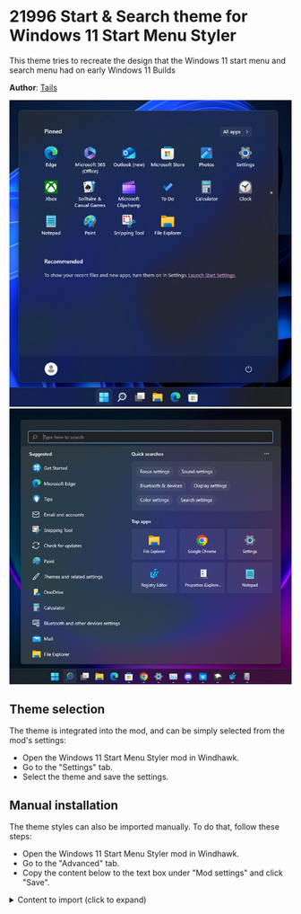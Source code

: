 # 21996 Start & Search theme for Windows 11 Start Menu Styler

This theme tries to recreate the design that the Windows 11 start menu and search menu had on early Windows 11 Builds

**Author**: [Tails](https://github.com/milesprower2293)

![Screenshot](Start.png)
![Screenshot](Search.png)

## Theme selection

The theme is integrated into the mod, and can be simply selected from the mod's
settings:

* Open the Windows 11 Start Menu Styler mod in Windhawk.
* Go to the "Settings" tab.
* Select the theme and save the settings.

## Manual installation

The theme styles can also be imported manually. To do that, follow these steps:

* Open the Windows 11 Start Menu Styler mod in Windhawk.
* Go to the "Advanced" tab.
* Copy the content below to the text box under "Mod settings" and click "Save".

<details>
<summary>Content to import (click to expand)</summary>

```json
{"controlStyles[0].target":"StartDocked.SearchBoxToggleButton","controlStyles[0].styles[0]":"CornerRadius=4","controlStyles[0].styles[1]":"Height=40","controlStyles[1].target":"Border#TaskbarSearchBackground","controlStyles[1].styles[0]":"CornerRadius=4","controlStyles[1].styles[1]":"BorderThickness=0,0,0,0","controlStyles[1].styles[2]":"Height=33","controlStyles[1].styles[3]":"BorderBrush:=<SolidColorBrush Color=\"{ThemeResource ControlStrokeColorDefault}\"/>","controlStyles[2].target":"StartDocked.SearchBoxToggleButton > Grid > ContentPresenter > TextBlock#PlaceholderText","controlStyles[2].styles[0]":"Margin=0,0,0,2","controlStyles[3].target":"StartDocked.SearchBoxToggleButton#StartMenuSearchBox > Grid > Border#BorderElement","controlStyles[3].styles[0]":"BorderThickness=0,0,0,2","controlStyles[3].styles[1]":"BorderBrush:=<SolidColorBrush Color=\"{ThemeResource SystemAccentColorLight1}\"/>","controlStyles[4].target":"StartDocked.SearchBoxToggleButton > Grid > FontIcon > Grid > TextBlock","controlStyles[4].styles[0]":"Foreground:=<SolidColorBrush Color=\"gray\" />","controlStyles[4].styles[1]":"Margin=0,0,0,1","controlStyles[5].target":"Microsoft.UI.Xaml.Controls.AnimatedIcon#SearchIconPlayer","controlStyles[5].styles[0]":"Visibility=1","controlStyles[6].target":"FontIcon#SearchBoxOnTaskbarSearchGlyph","controlStyles[6].styles[0]":"Visibility=0","controlStyles[6].styles[1]":"Foreground:=<SolidColorBrush Color=\"gray\" />","controlStyles[7].target":"StartDocked.SearchBoxToggleButton#StartMenuSearchBox > Grid","controlStyles[7].styles[0]":"BorderBrush:=<SolidColorBrush Color=\"{ThemeResource ControlStrokeColorDefault}\"/>","controlStyles[7].styles[1]":"BorderThickness=1,1,1,0","controlStyles[7].styles[2]":"CornerRadius=4","controlStyles[8].target":"Cortana.UI.Views.RichSearchBoxControl#SearchBoxControl > Grid#RootGrid","controlStyles[8].styles[0]":"CornerRadius=4","controlStyles[8].styles[1]":"BorderBrush:=<SolidColorBrush Color=\"{ThemeResource SystemAccentColorLight1}\" />","controlStyles[8].styles[2]":"BorderThickness=2,2,2,2","controlStyles[8].styles[3]":"Margin=-2,-0,0,-2","controlStyles[5].styles[1]":"FlowDirection=1","controlStyles[6].styles[2]":"FlowDirection=1","controlStyles[6].styles[3]":"FontFamily=Segoe Fluent Icons","controlStyles[9].target":"Windows.UI.Xaml.Controls.Grid#SearchBoxOnTaskbarGleamContainer","controlStyles[9].styles[0]":"CornerRadius=4","controlStyles[5].styles[2]":"Transform3D:=<CompositeTransform3D RotationY=\"180\" TranslateX=\"16\" />","controlStyles[4].styles[2]":"Transform3D:=<CompositeTransform3D RotationY=\"180\" TranslateX=\"16\" />","controlStyles[10].target":"Windows.UI.Xaml.Controls.Grid#SearchBoxOnTaskbarGleamImageContainer","controlStyles[10].styles[0]":"CornerRadius=4","controlStyles[11].target":"Windows.UI.Xaml.Controls.Image#SearchIconOff","controlStyles[12].target":"Windows.UI.Xaml.Controls.Image#SearchIconOn","controlStyles[11].styles[0]":"Transform3D:=<CompositeTransform3D RotationY=\"180\" TranslateX=\"16\" TranslateY=\"-1\" />","controlStyles[12].styles[0]":"Transform3D:=<CompositeTransform3D RotationY=\"180\" TranslateX=\"16\" TranslateY=\"-1\" />","controlStyles[13].target":"Windows.UI.Xaml.Controls.Button#ShowAllAppsButton > Windows.UI.Xaml.Controls.ContentPresenter#ContentPresenter > Windows.UI.Xaml.Controls.StackPanel > Windows.UI.Xaml.Controls.TextBlock#ShowAllAppsButtonText","controlStyles[13].styles[0]":"Text=All apps","controlStyles[14].target":"Windows.UI.Xaml.Controls.TextBlock#AllAppsHeading","controlStyles[14].styles[0]":"Text=All apps","controlStyles[15].target":"StartDocked.SearchBoxToggleButton","controlStyles[15].styles[0]":"Height=0","controlStyles[15].styles[1]":"Margin=0,0,0,24","controlStyles[16].target":"StartDocked.LauncherFrame","controlStyles[16].styles[0]":"Height=670","controlStyles[17].target":"Windows.UI.Xaml.Controls.Grid#InnerContent","controlStyles[17].styles[0]":"Margin=0,0,0,0","controlStyles[10].styles[1]":"Transform3D:=<CompositeTransform3D TranslateX=\"1.8\" />","controlStyles[6].styles[4]":"RequestedTheme=1","controlStyles[6].styles[5]":"Transform3D:=<CompositeTransform3D RotationY=\"180\" TranslateX=\"23\" TranslateY=\"0.5\" />","controlStyles[6].styles[6]":"FontSize=17","controlStyles[18].target":"Cortana.UI.Views.HostedWebViewControl#QueryFormulationHostedWebView","controlStyles[18].styles[0]":"Background:=<SolidColorBrush Color=\"{ThemeResource ControlStrokeColorDefault}\" Opacity=\"100\"  />","controlStyles[19].target":"Windows.UI.Xaml.Controls.Grid#QueryFormulationRoot","controlStyles[19].styles[0]":"CornerRadius=10"}
```
</details>
